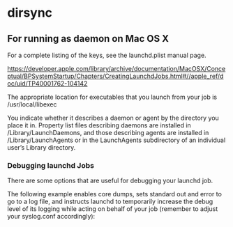 # dirsync




## For running as daemon on Mac OS X

 For a complete listing of the keys, see the launchd.plist manual page.

https://developer.apple.com/library/archive/documentation/MacOSX/Conceptual/BPSystemStartup/Chapters/CreatingLaunchdJobs.html#//apple_ref/doc/uid/TP40001762-104142

The appropriate location for executables that you launch from your job is
/usr/local/libexec

You indicate whether it describes a daemon or agent by the directory you place
it in. Property list files describing daemons are installed in
/Library/LaunchDaemons, and those describing agents are installed in
/Library/LaunchAgents or in the LaunchAgents subdirectory of an individual
user’s Library directory.

### Debugging launchd Jobs

There are some options that are useful for debugging your launchd job.

The following example enables core dumps, sets standard out and error to go to a
log file, and instructs launchd to temporarily increase the debug level of its
logging while acting on behalf of your job (remember to adjust your syslog.conf
accordingly):
  
